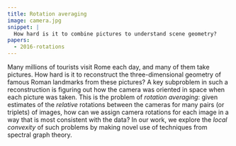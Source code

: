 ```yaml
---
title: Rotation averaging
image: camera.jpg
snippet: |
  How hard is it to combine pictures to understand scene geometry?
papers:
  - 2016-rotations
---
```


Many millions of tourists visit Rome each day, and many of them take
pictures.  How hard is it to reconstruct the three-dimensional geometry
of famous Roman landmarks from these pictures?  A key subproblem in such
a reconstruction is figuring out how the camera was oriented in space
when each picture was taken.  This is the problem of *rotation
averaging*: given estimates of the *relative* rotations between the
cameras for many pairs (or triplets) of images, how can we assign camera
rotations for each image in a way that is most consistent with the data?
In our work, we explore the *local convexity* of such problems by making
novel use of techniques from spectral graph theory.
